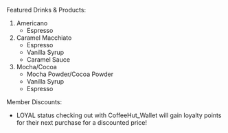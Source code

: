 Featured Drinks & Products: 

1. Americano
   - Espresso
2. Caramel Macchiato
   - Espresso
   - Vanilla Syrup
   - Caramel Sauce 
3. Mocha/Cocoa 
   - Mocha Powder/Cocoa Powder 
   - Vanilla Syrup 
   - Espresso
   

Member Discounts: 
- LOYAL status checking out with CoffeeHut_Wallet will gain loyalty points for their next purchase for a discounted price!
